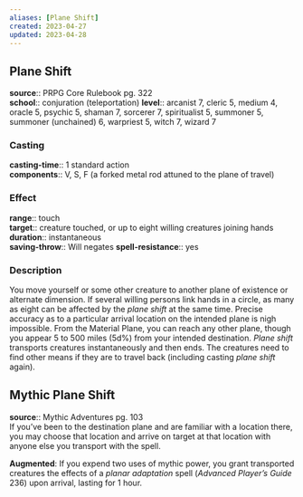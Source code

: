 ```yaml
---
aliases: [Plane Shift]
created: 2023-04-27
updated: 2023-04-28
---
```


## Plane Shift

**source**:: PRPG Core Rulebook pg. 322  
**school**:: conjuration (teleportation)
**level**:: arcanist 7, cleric 5, medium 4, oracle 5, psychic 5, shaman 7, sorcerer 7, spiritualist 5, summoner 5, summoner (unchained) 6, warpriest 5, witch 7, wizard 7

### Casting

**casting-time**:: 1 standard action  
**components**:: V, S, F (a forked metal rod attuned to the plane of travel)

### Effect

**range**:: touch  
**target**:: creature touched, or up to eight willing creatures joining hands  
**duration**:: instantaneous  
**saving-throw**:: Will negates
**spell-resistance**:: yes

### Description

You move yourself or some other creature to another plane of existence or alternate dimension. If several willing persons link hands in a circle, as many as eight can be affected by the *plane shift* at the same time. Precise accuracy as to a particular arrival location on the intended plane is nigh impossible. From the Material Plane, you can reach any other plane, though you appear 5 to 500 miles (5d%) from your intended destination. *Plane shift* transports creatures instantaneously and then ends. The creatures need to find other means if they are to travel back (including casting *plane shift* again).

## Mythic Plane Shift

**source**:: Mythic Adventures pg. 103  
If you’ve been to the destination plane and are familiar with a location there, you may choose that location and arrive on target at that location with anyone else you transport with the spell.  
  
**Augmented**: If you expend two uses of mythic power, you grant transported creatures the effects of a *planar adaptation* spell (*Advanced Player’s Guide* 236) upon arrival, lasting for 1 hour.

